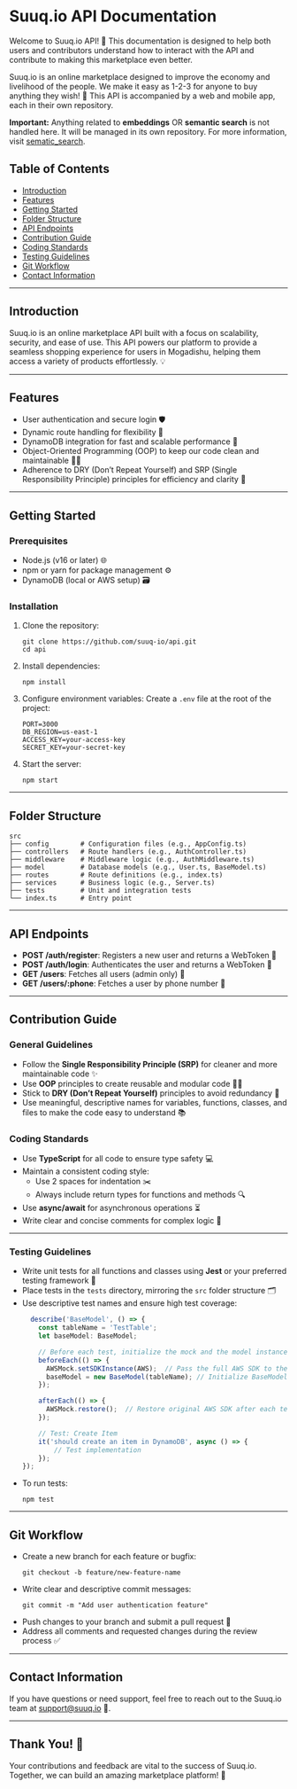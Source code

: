 # Suuq.io API Documentation

Welcome to Suuq.io API! 🚀 This documentation is designed to help both users and contributors understand how to interact with the API and contribute to making this marketplace even better.

Suuq.io is an online marketplace designed to improve the economy and livelihood of the people. We make it easy as 1-2-3 for anyone to buy anything they wish! 🛒 This API is accompanied by a web and mobile app, each in their own repository.

**Important:** Anything related to **embeddings** OR **semantic search** is not handled here. It will be managed in its own repository. For more information, visit [sematic_search](https://github.com/mhassan72/sematic_search).

## Table of Contents
- [Introduction](#introduction)
- [Features](#features)
- [Getting Started](#getting-started)
- [Folder Structure](#folder-structure)
- [API Endpoints](#api-endpoints)
- [Contribution Guide](#contribution-guide)
- [Coding Standards](#coding-standards)
- [Testing Guidelines](#testing-guidelines)
- [Git Workflow](#git-workflow)
- [Contact Information](#contact-information)
---

## Introduction
Suuq.io is an online marketplace API built with a focus on scalability, security, and ease of use. This API powers our platform to provide a seamless shopping experience for users in Mogadishu, helping them access a variety of products effortlessly. 💡

---

## Features
- User authentication and secure login 🛡️
- Dynamic route handling for flexibility 🔄
- DynamoDB integration for fast and scalable performance 🚀
- Object-Oriented Programming (OOP) to keep our code clean and maintainable 🧑‍💻
- Adherence to DRY (Don’t Repeat Yourself) and SRP (Single Responsibility Principle) principles for efficiency and clarity 🔧

---

## Getting Started

### Prerequisites
- Node.js (v16 or later) 🌐
- npm or yarn for package management ⚙️
- DynamoDB (local or AWS setup) 🗃️

### Installation
1. Clone the repository:
   ```
   git clone https://github.com/suuq-io/api.git
   cd api
   ```
2. Install dependencies:
   ```
   npm install
   ```
3. Configure environment variables:
   Create a `.env` file at the root of the project:
   ```
   PORT=3000
   DB_REGION=us-east-1
   ACCESS_KEY=your-access-key
   SECRET_KEY=your-secret-key
   ```
4. Start the server:
   ```
   npm start
   ```

---

## Folder Structure
```
src
├── config        # Configuration files (e.g., AppConfig.ts)
├── controllers   # Route handlers (e.g., AuthController.ts)
├── middleware    # Middleware logic (e.g., AuthMiddleware.ts)
├── model         # Database models (e.g., User.ts, BaseModel.ts)
├── routes        # Route definitions (e.g., index.ts)
├── services      # Business logic (e.g., Server.ts)
├── tests         # Unit and integration tests
└── index.ts      # Entry point
```

---

## API Endpoints
- **POST /auth/register**: Registers a new user and returns a WebToken 🎉
- **POST /auth/login**: Authenticates the user and returns a WebToken 🔑
- **GET /users**: Fetches all users (admin only) 👥
- **GET /users/:phone**: Fetches a user by phone number 📱

---

## Contribution Guide

### General Guidelines
- Follow the **Single Responsibility Principle (SRP)** for cleaner and more maintainable code ✨
- Use **OOP** principles to create reusable and modular code 👨‍💻
- Stick to **DRY (Don’t Repeat Yourself)** principles to avoid redundancy 🚫
- Use meaningful, descriptive names for variables, functions, classes, and files to make the code easy to understand 📚

### Coding Standards
- Use **TypeScript** for all code to ensure type safety 💻
- Maintain a consistent coding style:
  - Use 2 spaces for indentation ✂️
  - Always include return types for functions and methods 🔍
- Use **async/await** for asynchronous operations ⏳
- Write clear and concise comments for complex logic 📝

---

### Testing Guidelines
- Write unit tests for all functions and classes using **Jest** or your preferred testing framework 🧪
- Place tests in the `tests` directory, mirroring the `src` folder structure 🗂️
- Use descriptive test names and ensure high test coverage:
  ```typescript
    describe('BaseModel', () => {
      const tableName = 'TestTable';
      let baseModel: BaseModel;

      // Before each test, initialize the mock and the model instance
      beforeEach(() => {
        AWSMock.setSDKInstance(AWS);  // Pass the full AWS SDK to the mock
        baseModel = new BaseModel(tableName); // Initialize BaseModel with tableName
      });

      afterEach(() => {
        AWSMock.restore();  // Restore original AWS SDK after each test
      });

      // Test: Create Item
      it('should create an item in DynamoDB', async () => {
          // Test implementation
      });
  });
  ```
- To run tests:
  ```
  npm test
  ```

---

## Git Workflow
- Create a new branch for each feature or bugfix:
  ```
  git checkout -b feature/new-feature-name
  ```
- Write clear and descriptive commit messages:
  ```
  git commit -m "Add user authentication feature"
  ```
- Push changes to your branch and submit a pull request 🔁
- Address all comments and requested changes during the review process ✅

---

## Contact Information
If you have questions or need support, feel free to reach out to the Suuq.io team at support@suuq.io 📧.

---

## Thank You! 🎉
Your contributions and feedback are vital to the success of Suuq.io. Together, we can build an amazing marketplace platform! 💪
